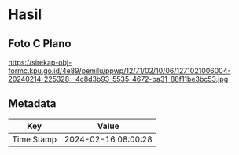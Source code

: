 # Hasil

## Foto C Plano

https://sirekap-obj-formc.kpu.go.id/4e89/pemilu/ppwp/12/71/02/10/06/1271021006004-20240214-225328--4c8d3b93-5535-4672-ba31-88f11be3bc53.jpg


## Metadata

| Key        | Value               |
| ---------- | ------------------- |
| Time Stamp | 2024-02-16 08:00:28 |



